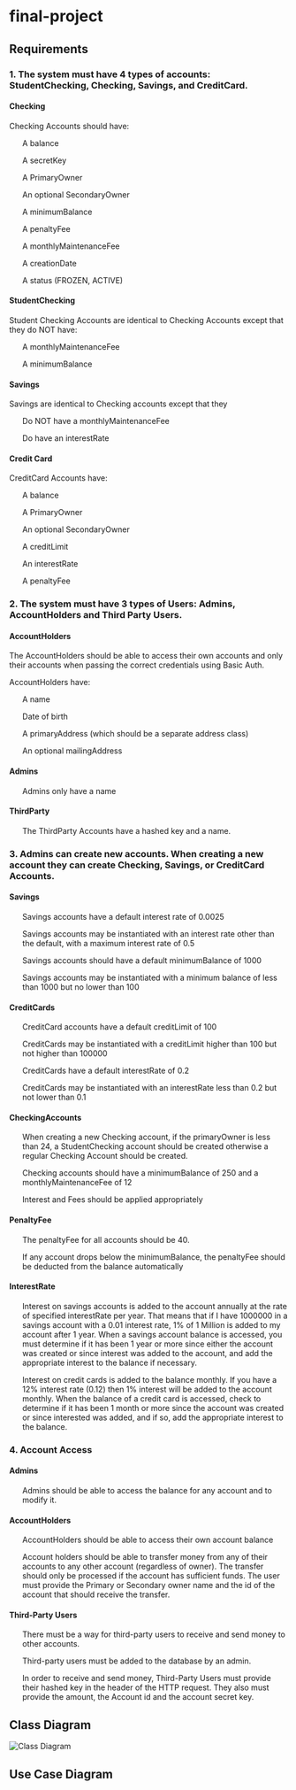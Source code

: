 # final-project

<h2>Requirements</h2>


<h3>1. The system must have 4 types of accounts: StudentChecking, Checking, Savings, and CreditCard.</h3>

<h4>Checking</h4>


Checking Accounts should have:

<ul>A balance</ul>
<ul>A secretKey</ul>
<ul>A PrimaryOwner</ul>
<ul>An optional SecondaryOwner</ul>
<ul>A minimumBalance</ul>
<ul>A penaltyFee</ul>
<ul>A monthlyMaintenanceFee</ul>
<ul>A creationDate</ul>
<ul>A status (FROZEN, ACTIVE)</ul>

<h4>StudentChecking</h4>


Student Checking Accounts are identical to Checking Accounts except that they do NOT have:

<ul>A monthlyMaintenanceFee</ul>
<ul>A minimumBalance</ul>

<h4>Savings</h4>


Savings are identical to Checking accounts except that they

<ul>Do NOT have a monthlyMaintenanceFee</ul>
<ul>Do have an interestRate</ul>

<h4>Credit Card</h4>


CreditCard Accounts have:

<ul>A balance</ul>
<ul>A PrimaryOwner</ul>
<ul>An optional SecondaryOwner</ul>
<ul>A creditLimit</ul>
<ul>An interestRate</ul>
<ul>A penaltyFee</ul>

<h3>2. The system must have 3 types of Users: Admins, AccountHolders and Third Party Users.</h3>

<h4>AccountHolders</h4>


The AccountHolders should be able to access their own accounts and only their accounts when passing the correct credentials using Basic Auth. 

AccountHolders have:

<ul>A name</ul>
<ul>Date of birth</ul>
<ul>A primaryAddress (which should be a separate address class)</ul>
<ul>An optional mailingAddress</ul>

<h4>Admins</h4>


<ul>Admins only have a name</ul>


<h4>ThirdParty</h4>


<ul>The ThirdParty Accounts have a hashed key and a name.</ul>


<h3>3. Admins can create new accounts. When creating a new account they can create Checking, Savings, or CreditCard Accounts.</h3>

<h4>Savings</h4>


<ul>Savings accounts have a default interest rate of 0.0025</ul>
<ul>Savings accounts may be instantiated with an interest rate other than the default, with a maximum interest rate of 0.5</ul>
<ul>Savings accounts should have a default minimumBalance of 1000</ul>
<ul>Savings accounts may be instantiated with a minimum balance of less than 1000 but no lower than 100</ul>

<h4>CreditCards</h4>


<ul>CreditCard accounts have a default creditLimit of 100</ul>
<ul>CreditCards may be instantiated with a creditLimit higher than 100 but not higher than 100000</ul>
<ul>CreditCards have a default interestRate of 0.2</ul>
<ul>CreditCards may be instantiated with an interestRate less than 0.2 but not lower than 0.1</ul>

<h4>CheckingAccounts</h4>


<ul>When creating a new Checking account, if the primaryOwner is less than 24, a StudentChecking account should be created otherwise a regular Checking Account should be created.</ul>
<ul>Checking accounts should have a minimumBalance of 250 and a monthlyMaintenanceFee of 12</ul>

<ul>Interest and Fees should be applied appropriately</ul>

<h4>PenaltyFee</h4>


<ul>The penaltyFee for all accounts should be 40.</ul>
<ul>If any account drops below the minimumBalance, the penaltyFee should be deducted from the balance automatically</ul>

<h4>InterestRate</h4>


<ul>Interest on savings accounts is added to the account annually at the rate of specified interestRate per year. That means that if I have 1000000 in a savings account with a 0.01 interest rate, 1% of 1 Million is added to my account after 1 year. When a savings account balance is accessed, you must determine if it has been 1 year or more since either the account was created or since interest was added to the account, and add the appropriate interest to the balance if necessary.</ul>

<ul>Interest on credit cards is added to the balance monthly. If you have a 12% interest rate (0.12) then 1% interest will be added to the account monthly. When the balance of a credit card is accessed, check to determine if it has been 1 month or more since the account was created or since interested was added, and if so, add the appropriate interest to the balance.</ul>


<h3>4. Account Access</h3>

<h4>Admins</h4>


<ul>Admins should be able to access the balance for any account and to modify it.</ul>

<h4>AccountHolders</h4>


<ul>AccountHolders should be able to access their own account balance</ul>
<ul>Account holders should be able to transfer money from any of their accounts to any other account (regardless of owner). The transfer should only be processed if the account has sufficient funds. The user must provide the Primary or Secondary owner name and the id of the account that should receive the transfer.</ul>

<h4>Third-Party Users</h4>


<ul>There must be a way for third-party users to receive and send money to other accounts.</ul>
<ul>Third-party users must be added to the database by an admin.</ul>
<ul>In order to receive and send money, Third-Party Users must provide their hashed key in the header of the HTTP request. They also must provide the amount, the Account id and the account secret key.</ul>

<h2>Class Diagram</h2>

![Class Diagram](https://user-images.githubusercontent.com/108625085/196240022-c713b314-8a56-44b1-9ac7-1022183c5328.png)

<h2>Use Case Diagram</h2>
